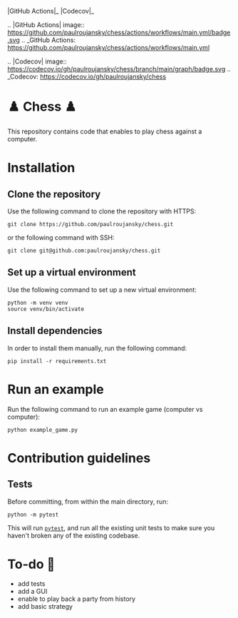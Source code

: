 |GitHub Actions|_ |Codecov|_

.. |GitHub Actions| image:: https://github.com/paulroujansky/chess/actions/workflows/main.yml/badge.svg
.. _GitHub Actions: https://github.com/paulroujansky/chess/actions/workflows/main.yml

.. |Codecov| image:: https://codecov.io/gh/paulroujansky/chess/branch/main/graph/badge.svg
.. _Codecov: https://codecov.io/gh/paulroujansky/chess

# :chess_pawn: Chess :chess_pawn:

This repository contains code that enables to play chess against a computer.

# Installation

## Clone the repository

Use the following command to clone the repository with HTTPS:
```
git clone https://github.com/paulroujansky/chess.git
```

or the following command with SSH:
```
git clone git@github.com:paulroujansky/chess.git
```

## Set up a virtual environment

Use the following command to set up a new virtual environment:
```
python -m venv venv
source venv/bin/activate
```

## Install dependencies

In order to install them manually, run the following command:
```
pip install -r requirements.txt
```

# Run an example

Run the following command to run an example game (computer vs computer):
```
python example_game.py
```

# Contribution guidelines

## Tests

Before committing, from within the main directory, run:

```
python -m pytest
```

This will run [`pytest`](https://docs.pytest.org/en/latest/), and run all the existing unit tests to make sure you haven't broken any of the existing codebase.

# To-do :memo:
- add tests
- add a GUI
- enable to play back a party from history
- add basic strategy
